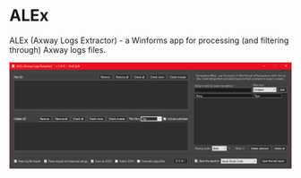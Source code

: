 # ALEx
ALEx (Axway Logs Extractor) - a Winforms app for processing (and filtering through) Axway logs files.

![alt text](https://raw.githubusercontent.com/AlexVirlan/ALEx/main/ALEx/ALEx%20app%20screenshot.png)
